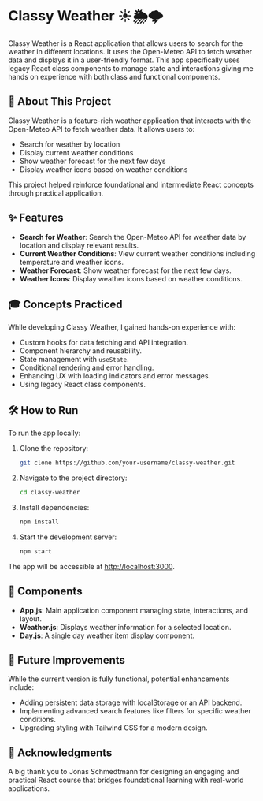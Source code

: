 # Classy Weather ☀️🌦️🌩️

Classy Weather is a React application that allows users to search for the weather in different locations. It uses the Open-Meteo API to fetch weather data and displays it in a user-friendly format. This app specifically uses legacy React class components to manage state and interactions giving me hands on experience with both class and functional components.

## 📖 About This Project

Classy Weather is a feature-rich weather application that interacts with the Open-Meteo API to fetch weather data. It allows users to:

- Search for weather by location
- Display current weather conditions
- Show weather forecast for the next few days
- Display weather icons based on weather conditions

This project helped reinforce foundational and intermediate React concepts through practical application.

## ✨ Features

- **Search for Weather**: Search the Open-Meteo API for weather data by location and display relevant results.
- **Current Weather Conditions**: View current weather conditions including temperature and weather icons.
- **Weather Forecast**: Show weather forecast for the next few days.
- **Weather Icons**: Display weather icons based on weather conditions.

## 🎓 Concepts Practiced

While developing Classy Weather, I gained hands-on experience with:

- Custom hooks for data fetching and API integration.
- Component hierarchy and reusability.
- State management with `useState`.
- Conditional rendering and error handling.
- Enhancing UX with loading indicators and error messages.
- Using legacy React class components.

## 🛠️ How to Run

To run the app locally:

1. Clone the repository:

   ```bash
   git clone https://github.com/your-username/classy-weather.git
   ```

2. Navigate to the project directory:
   ```bash
   cd classy-weather
   ```
3. Install dependencies:
   ```bash
   npm install
   ```
4. Start the development server:
   ```bash
   npm start
   ```

The app will be accessible at [http://localhost:3000](http://localhost:3000).

## 🧩 Components

- **App.js**: Main application component managing state, interactions, and layout.
- **Weather.js**: Displays weather information for a selected location.
- **Day.js**: A single day weather item display component.

## 🚀 Future Improvements

While the current version is fully functional, potential enhancements include:

- Adding persistent data storage with localStorage or an API backend.
- Implementing advanced search features like filters for specific weather conditions.
- Upgrading styling with Tailwind CSS for a modern design.

## 🙏 Acknowledgments

A big thank you to Jonas Schmedtmann for designing an engaging and practical React course that bridges foundational learning with real-world applications.
